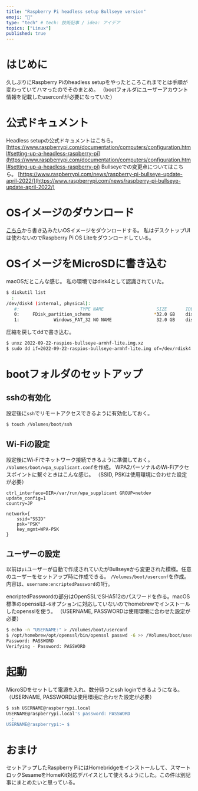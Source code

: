 ```yaml
---
title: "Raspberry Pi headless setup Bullseye version"
emoji: "🐙"
type: "tech" # tech: 技術記事 / idea: アイデア
topics: ["Linux"]
published: true
---
```

# はじめに

久しぶりにRaspberry Piのheadless setupをやったところこれまでとは手順が変わっていてハマったのでそのまとめ。
（bootフォルダにユーザーアカウント情報を記載したuserconfが必要になっていた）

# 公式ドキュメント

Headless setupの公式ドキュメントはこちら。
[https://www.raspberrypi.com/documentation/computers/configuration.html#setting-up-a-headless-raspberry-pi](https://www.raspberrypi.com/documentation/computers/configuration.html#setting-up-a-headless-raspberry-pi)
Bullseyeでの変更点についてはこちら。
[https://www.raspberrypi.com/news/raspberry-pi-bullseye-update-april-2022/](https://www.raspberrypi.com/news/raspberry-pi-bullseye-update-april-2022/)

# OSイメージのダウンロード

[こちら](https://www.raspberrypi.com/software/operating-systems/)から書き込みたいOSイメージをダウンロードする。
私はデスクトップUIは使わないのでRaspberry Pi OS Liteをダウンロードしている。

# OSイメージをMicroSDに書き込む

macOSだとこんな感じ。
私の環境ではdisk4として認識されていた。

```sh
$ diskutil list
  :
/dev/disk4 (internal, physical):
   #:                       TYPE NAME                    SIZE       IDENTIFIER
   0:     FDisk_partition_scheme                        *32.0 GB    disk4
   1:             Windows_FAT_32 NO NAME                 32.0 GB    disk4s1
```

圧縮を戻してddで書き込む。

```sh
$ unxz 2022-09-22-raspios-bullseye-armhf-lite.img.xz
$ sudo dd if=2022-09-22-raspios-bullseye-armhf-lite.img of=/dev/rdisk4 bs=1M
```

# bootフォルダのセットアップ

## sshの有効化

設定後に`ssh`でリモートアクセスできるように有効化しておく。
```sh
$ touch /Volumes/boot/ssh
```

## Wi-Fiの設定

設定後にWi-Fiでネットワーク接続できるように準備しておく。
`/Volumes/boot/wpa_supplicant.conf`を作成。
WPA2パーソナルのWi-Fiアクセスポイントに繋ぐときはこんな感じ。
（SSID, PSKは使用環境に合わせた設定が必要）
```
ctrl_interface=DIR=/var/run/wpa_supplicant GROUP=netdev
update_config=1
country=JP

network={
    ssid="SSID"
    psk="PSK"
    key_mgmt=WPA-PSK
}
```

## ユーザーの設定

以前は`pi`ユーザーが自動で作成されていたがBullseyeから変更された模様。任意のユーザーをセットアップ時に作成できる。
`/Volumes/boot/userconf`を作成。
内容は、`username:encriptedPassword`の1行。

encriptedPasswordの部分はOpenSSLでSHA512のパスワードを作る。macOS標準のopensslは`-6`オプションに対応していないのでhomebrewでインストールしたopensslを使う。
（USERNAME, PASSWORDは使用環境に合わせた設定が必要）

```sh
$ echo -n "USERNAME:" > /Volumes/boot/userconf
$ /opt/homebrew/opt/openssl/bin/openssl passwd -6 >> /Volumes/boot/userconf
Password: PASSWORD
Verifying - Password: PASSWORD
```

# 起動

MicroSDをセットして電源を入れ、数分待つとssh loginできるようになる。
（USERNAME, PASSWORDは使用環境に合わせた設定が必要）

```sh
$ ssh USERNAME@raspberrypi.local
USERNAME@raspberrypi.local's password: PASSWORD
  :
USERNAME@raspberrypi:~ $
```

# おまけ

セットアップしたRaspberry PiにはHomebridgeをインストールして、スマートロックSesameをHomeKit対応デバイスとして使えるようにした。この件は別記事にまとめたいと思っている。
